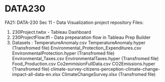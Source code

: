 # DATA230
FA21: DATA-230 Sec 11 - Data Visualization project repository
Files:
1. 230Project.twbx - Tableau Dashboard
2. 230ProjectFlow.tfl - Data prepearation flow in Tableau Prep Builder
3. Datasets : 
              TemperatureAnomaly.csv
              TemperatureAnomaly.hyper (Transfromed file)
              Environmental_Protection_Expenditures.csv
              EnvironmentalProtection.hyper (Transfromed file)
              Environmental_Taxes.csv
              EnvironmentalTaxes.hyper (Transfromed file)
              Food_Production.csv
              Co2emmisionFullData.csv
              CO2Emissions.hyper (Transfromed file)
              climate-survey-citizens-perception-climate-change-impact-all-data-en.xlsx
              ClimateChangeSurvey.xlsx (Transfromed file)
